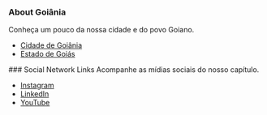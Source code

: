 ### About Goiânia
Conheça um pouco da nossa cidade e do povo Goiano.

* [Cidade de Goiânia](https://pt.wikipedia.org/wiki/Goi%C3%A2nia)
* [Estado de Goiás](https://pt.wikipedia.org/wiki/Goi%C3%A1s)
  
<p></p>
### Social Network Links
Acompanhe as mídias sociais do nosso capítulo.

* [Instagram](https://www.instagram.com/owasp_goiania)
* [LinkedIn](https://www.linkedin.com/in/owasp-goiania/)
* [YouTube](https://www.youtube.com/channel/UC3r4nO2QIpPRn-4VKMlY1BQ)
